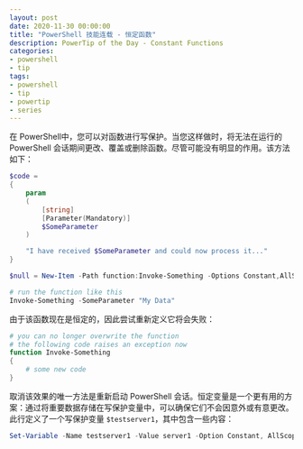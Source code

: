 ```yaml
---
layout: post
date: 2020-11-30 00:00:00
title: "PowerShell 技能连载 - 恒定函数"
description: PowerTip of the Day - Constant Functions
categories:
- powershell
- tip
tags:
- powershell
- tip
- powertip
- series
---
```

在 PowerShell中，您可以对函数进行写保护。当您这样做时，将无法在运行的 PowerShell 会话期间更改、覆盖或删除函数。尽管可能没有明显的作用。该方法如下：

```powershell
$code =
{
    param
    (
        [string]
        [Parameter(Mandatory)]
        $SomeParameter
    )

    "I have received $SomeParameter and could now process it..."
}

$null = New-Item -Path function:Invoke-Something -Options Constant,AllScope -Value $code

# run the function like this
Invoke-Something -SomeParameter "My Data"
```

由于该函数现在是恒定的，因此尝试重新定义它将会失败：

```powershell
# you can no longer overwrite the function
# the following code raises an exception now
function Invoke-Something
{
    # some new code
}
```

取消该效果的唯一方法是重新启动 PowerShell 会话。恒定变量是一个更有用的方案：通过将重要数据存储在写保护变量中，可以确保它们不会因意外或有意更改。此行定义了一个写保护变量 `$testserver1`，其中包含一些内容：

```powershell
Set-Variable -Name testserver1 -Value server1 -Option Constant, AllScope
```

<!--本文国际来源：[Constant Functions](https://community.idera.com/database-tools/powershell/powertips/b/tips/posts/constant-functions)-->

